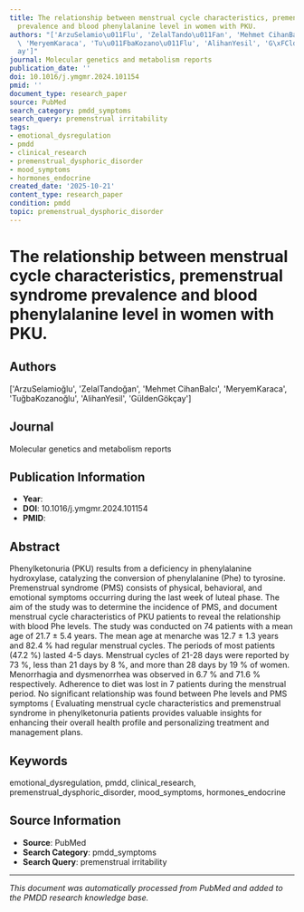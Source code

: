 ```yaml
---
title: The relationship between menstrual cycle characteristics, premenstrual syndrome
  prevalence and blood phenylalanine level in women with PKU.
authors: "['ArzuSelamio\u011Flu', 'ZelalTando\u011Fan', 'Mehmet CihanBalc\u0131',\
  \ 'MeryemKaraca', 'Tu\u011FbaKozano\u011Flu', 'AlihanYesil', 'G\xFCldenG\xF6k\xE7\
  ay']"
journal: Molecular genetics and metabolism reports
publication_date: ''
doi: 10.1016/j.ymgmr.2024.101154
pmid: ''
document_type: research_paper
source: PubMed
search_category: pmdd_symptoms
search_query: premenstrual irritability
tags:
- emotional_dysregulation
- pmdd
- clinical_research
- premenstrual_dysphoric_disorder
- mood_symptoms
- hormones_endocrine
created_date: '2025-10-21'
content_type: research_paper
condition: pmdd
topic: premenstrual_dysphoric_disorder
---
```


# The relationship between menstrual cycle characteristics, premenstrual syndrome prevalence and blood phenylalanine level in women with PKU.

## Authors
['ArzuSelamioğlu', 'ZelalTandoğan', 'Mehmet CihanBalcı', 'MeryemKaraca', 'TuğbaKozanoğlu', 'AlihanYesil', 'GüldenGökçay']

## Journal
Molecular genetics and metabolism reports

## Publication Information
- **Year**: 
- **DOI**: 10.1016/j.ymgmr.2024.101154
- **PMID**: 

## Abstract
Phenylketonuria (PKU) results from a deficiency in phenylalanine hydroxylase, catalyzing the conversion of phenylalanine (Phe) to tyrosine. Premenstrual syndrome (PMS) consists of physical, behavioral, and emotional symptoms occurring during the last week of luteal phase. The aim of the study was to determine the incidence of PMS, and document menstrual cycle characteristics of PKU patients to reveal the relationship with blood Phe levels. The study was conducted on 74 patients with a mean age of 21.7 ± 5.4 years. The mean age at menarche was 12.7 ± 1.3 years and 82.4 % had regular menstrual cycles. The periods of most patients (47.2 %) lasted 4-5 days. Menstrual cycles of 21-28 days were reported by 73 %, less than 21 days by 8 %, and more than 28 days by 19 % of women. Menorrhagia and dysmenorrhea was observed in 6.7 % and 71.6 % respectively. Adherence to diet was lost in 7 patients during the menstrual period. No significant relationship was found between Phe levels and PMS symptoms ( Evaluating menstrual cycle characteristics and premenstrual syndrome in phenylketonuria patients provides valuable insights for enhancing their overall health profile and personalizing treatment and management plans.

## Keywords
emotional_dysregulation, pmdd, clinical_research, premenstrual_dysphoric_disorder, mood_symptoms, hormones_endocrine

## Source Information
- **Source**: PubMed
- **Search Category**: pmdd_symptoms
- **Search Query**: premenstrual irritability

---
*This document was automatically processed from PubMed and added to the PMDD research knowledge base.*
